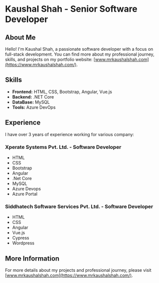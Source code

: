 # Kaushal Shah - Senior Software Developer

## About Me

Hello! I'm Kaushal Shah, a passionate software developer with a focus on full-stack development. You can find more about my professional journey, skills, and projects on my portfolio website: [www.mrkaushalshah.com](https://www.mrkaushalshah.com/).

## Skills

- **Frontend:** HTML, CSS, Bootstrap, Angular, Vue.js
- **Backend:** .NET Core
- **DataBase:** MySQL
- **Tools:** Azure DevOps

## Experience

I have over 3 years of experience working for various company:

### Xperate Systems Pvt. Ltd. - Software Developer

- HTML
- CSS
- Bootstrap
- Angular
- .Net Core
- MySQL
- Azure Devops
- Azure Portal

### Siddhatech Software Services Pvt. Ltd. - Software Developer

- HTML
- CSS
- Angular
- Vue.js
- Cypress
- Wordpress

## More Information

For more details about my projects and professional journey, please visit [www.mrkaushalshah.com](https://www.mrkaushalshah.com/).
